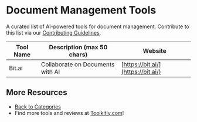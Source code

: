# Document Management Tools

A curated list of AI-powered tools for document management. Contribute to this list via our [Contributing Guidelines](../CONTRIBUTING.md).

| Tool Name | Description (max 50 chars) | Website |
|-----------|----------------------------|---------|
| Bit.ai | Collaborate on Documents with AI | [https://bit.ai/](https://bit.ai/) |

## More Resources
- [Back to Categories](https://github.com/ToolkitlyAI/awesome-ai-tools/blob/master/README.md)
- Find more tools and reviews at [Toolkitly.com](https://toolkitly.com)!
